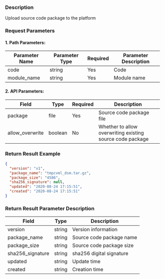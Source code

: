 ### Description
Upload source code package to the platform

### Request Parameters

#### 1. Path Parameters:

| Parameter Name | Parameter Type | Required | Parameter Description |
| -------------- | -------------- | -------- | --------------------- |
| code           | string         | Yes      | Code                  |
| module_name    | string         | Yes      | Module name           |

#### 2. API Parameters:

| Field           | Type    | Required | Description                          |
| --------------- | ------- | -------- | ------------------------------------ |
| package         | file    | Yes      | Source code package file             |
| allow_overwrite | boolean | No       | Whether to allow overwriting existing source code package |


### Return Result Example
```json
{
  "version": "v1",
  "package_name": "tmpcvml_dsm.tar.gz",
  "package_size": "4586",
  "sha256_signature": null,
  "updated": "2020-08-24 17:15:51",
  "created": "2020-08-24 17:15:51"
}
```

### Return Result Parameter Description

| Field           | Type   | Description       |
| --------------- | ------ | ----------------- |
| version         | string | Version information |
| package_name    | string | Source code package name |
| package_size    | string | Source code package size |
| sha256_signature | string | sha256 digital signature |
| updated         | string | Update time       |
| created         | string | Creation time     |